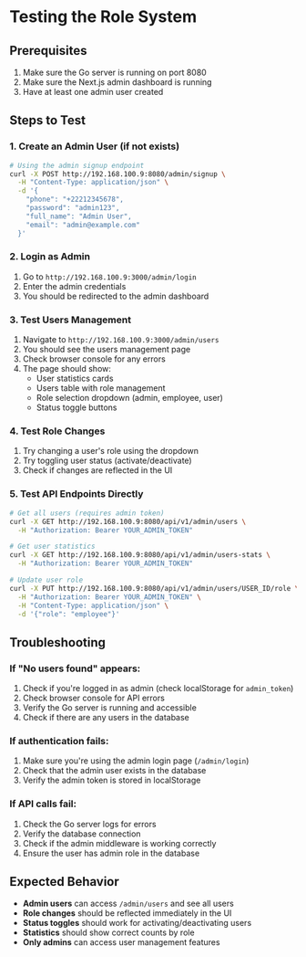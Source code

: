 # Testing the Role System

## Prerequisites

1. Make sure the Go server is running on port 8080
2. Make sure the Next.js admin dashboard is running
3. Have at least one admin user created

## Steps to Test

### 1. Create an Admin User (if not exists)

```bash
# Using the admin signup endpoint
curl -X POST http://192.168.100.9:8080/admin/signup \
  -H "Content-Type: application/json" \
  -d '{
    "phone": "+22212345678",
    "password": "admin123",
    "full_name": "Admin User",
    "email": "admin@example.com"
  }'
```

### 2. Login as Admin

1. Go to `http://192.168.100.9:3000/admin/login`
2. Enter the admin credentials
3. You should be redirected to the admin dashboard

### 3. Test Users Management

1. Navigate to `http://192.168.100.9:3000/admin/users`
2. You should see the users management page
3. Check browser console for any errors
4. The page should show:
   - User statistics cards
   - Users table with role management
   - Role selection dropdown (admin, employee, user)
   - Status toggle buttons

### 4. Test Role Changes

1. Try changing a user's role using the dropdown
2. Try toggling user status (activate/deactivate)
3. Check if changes are reflected in the UI

### 5. Test API Endpoints Directly

```bash
# Get all users (requires admin token)
curl -X GET http://192.168.100.9:8080/api/v1/admin/users \
  -H "Authorization: Bearer YOUR_ADMIN_TOKEN"

# Get user statistics
curl -X GET http://192.168.100.9:8080/api/v1/admin/users-stats \
  -H "Authorization: Bearer YOUR_ADMIN_TOKEN"

# Update user role
curl -X PUT http://192.168.100.9:8080/api/v1/admin/users/USER_ID/role \
  -H "Authorization: Bearer YOUR_ADMIN_TOKEN" \
  -H "Content-Type: application/json" \
  -d '{"role": "employee"}'
```

## Troubleshooting

### If "No users found" appears:

1. Check if you're logged in as admin (check localStorage for `admin_token`)
2. Check browser console for API errors
3. Verify the Go server is running and accessible
4. Check if there are any users in the database

### If authentication fails:

1. Make sure you're using the admin login page (`/admin/login`)
2. Check that the admin user exists in the database
3. Verify the admin token is stored in localStorage

### If API calls fail:

1. Check the Go server logs for errors
2. Verify the database connection
3. Check if the admin middleware is working correctly
4. Ensure the user has admin role in the database

## Expected Behavior

- **Admin users** can access `/admin/users` and see all users
- **Role changes** should be reflected immediately in the UI
- **Status toggles** should work for activating/deactivating users
- **Statistics** should show correct counts by role
- **Only admins** can access user management features

